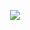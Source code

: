 <div align="center"> 

<p align="center"> <img src="https://komarev.com/ghpvc/?username=ArchiSpores&label=Bypassers%20&color=gray&style=plastic"  </p>

